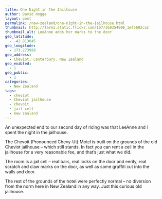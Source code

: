```yaml
---
title: One Night in the Jailhouse
author: David Hogge
layout: post
permalink: /new-zealand/one-night-in-the-jailhouse.html
thumbnail: http://farm1.static.flickr.com/157/360354006_1ef5692ca2
thumbnail_alt: LeeAnne adds her marks to the door
geo_latitude:
  - -42.813045
geo_longitude:
  - 173.273989
geo_address:
  - Cheviot, Canterbury, New Zealand
geo_enabled:
  - 1
geo_public:
  - 1
categories:
  - New Zealand
tags:
  - cheviot
  - Cheviot jailhouse
  - chevoit
  - jail cell
  - new zealand
---
```

An unexpected end to our second day of riding was that LeeAnne and I spent the night in the jailhouse.

The Chevoit (Pronounced Chevy-Ut) Motel is built on the grounds of the old Cheviot jailhouse &#8211; which still stands. In fact you can rent a cell in the jailhouse for a very reasonable fee, and that&#8217;s just what we did.

The room is a jail cell &#8211; real bars, real locks on the door and eerily, real scratch and claw marks on the door, as well as some graffiti cut into the walls and door.

The rest of the grounds of the hotel were perfectly normal &#8211; no diversion from the norm here in New Zealand in any way. Just this curious old jailhouse.